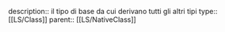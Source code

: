 description:: il tipo di base da cui derivano tutti gli altri tipi
type:: [[LS/Class]]
parent:: [[LS/NativeClass]]
